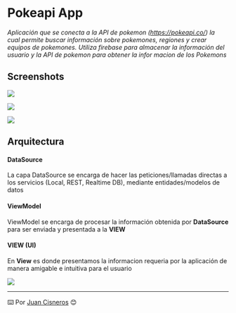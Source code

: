 
# Pokeapi App

_Aplicación que se conecta a la API de pokemon (https://pokeapi.co/) la cual permite buscar información sobre pokemones, regiones y crear equipos de pokemones. Utiliza firebase para almacenar la información del usuario y la API de pokemon para obtener la infor macion de los Pokemons_

## Screenshots

![](https://github.com/jCisneros12/aplicacion-web-peliculas/blob/main/capturas/photo5062155645020645834.jpg?raw=true)

![](https://github.com/jCisneros12/aplicacion-web-peliculas/blob/main/capturas/photo5062155645020645833.jpg?raw=true)

![](https://github.com/jCisneros12/aplicacion-web-peliculas/blob/main/capturas/photo5062155645020645844.jpg?raw=true)

## Arquitectura

#### DataSource
La capa DataSource se encarga de hacer las peticiones/llamadas directas a los servicios (Local, REST, Realtime DB), mediante entidades/modelos de datos
#### ViewModel
ViewModel se encarga de procesar la información obtenida por **DataSource** para ser enviada y presentada a la **VIEW**
#### VIEW (UI)
En **View** es donde presentamos la informacion requeria por la aplicación de manera amigable e intuitiva para el usuario

![](https://github.com/jCisneros12/aplicacion-web-peliculas/blob/main/capturas/architecture%20app.png?raw=true)

---
⌨️ Por [Juan Cisneros](https://github.com/jCisneros12) 😊
